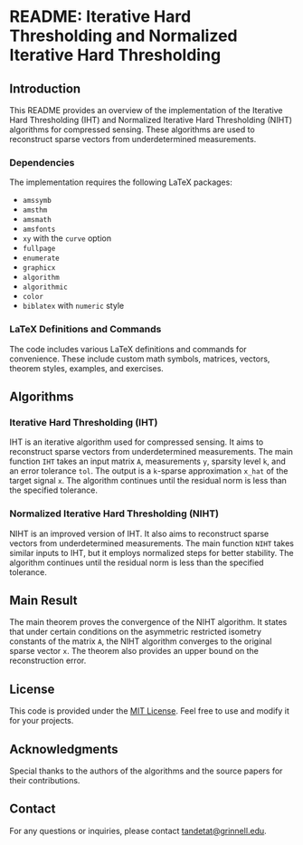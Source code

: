# README: Iterative Hard Thresholding and Normalized Iterative Hard Thresholding

## Introduction

This README provides an overview of the implementation of the Iterative Hard Thresholding (IHT) and Normalized Iterative Hard Thresholding (NIHT) algorithms for compressed sensing. These algorithms are used to reconstruct sparse vectors from underdetermined measurements.

### Dependencies

The implementation requires the following LaTeX packages:
- `amssymb`
- `amsthm`
- `amsmath`
- `amsfonts`
- `xy` with the `curve` option
- `fullpage`
- `enumerate`
- `graphicx`
- `algorithm`
- `algorithmic`
- `color`
- `biblatex` with `numeric` style

### LaTeX Definitions and Commands

The code includes various LaTeX definitions and commands for convenience. These include custom math symbols, matrices, vectors, theorem styles, examples, and exercises.

## Algorithms

### Iterative Hard Thresholding (IHT)

IHT is an iterative algorithm used for compressed sensing. It aims to reconstruct sparse vectors from underdetermined measurements. The main function `IHT` takes an input matrix `A`, measurements `y`, sparsity level `k`, and an error tolerance `tol`. The output is a `k`-sparse approximation `x_hat` of the target signal `x`. The algorithm continues until the residual norm is less than the specified tolerance.

### Normalized Iterative Hard Thresholding (NIHT)

NIHT is an improved version of IHT. It also aims to reconstruct sparse vectors from underdetermined measurements. The main function `NIHT` takes similar inputs to IHT, but it employs normalized steps for better stability. The algorithm continues until the residual norm is less than the specified tolerance.

## Main Result

The main theorem proves the convergence of the NIHT algorithm. It states that under certain conditions on the asymmetric restricted isometry constants of the matrix `A`, the NIHT algorithm converges to the original sparse vector `x`. The theorem also provides an upper bound on the reconstruction error.

## License

This code is provided under the [MIT License](LICENSE). Feel free to use and modify it for your projects.

## Acknowledgments

Special thanks to the authors of the algorithms and the source papers for their contributions.

## Contact

For any questions or inquiries, please contact [tandetat@grinnell.edu](mailto:tandetat@grinnell.edu).
